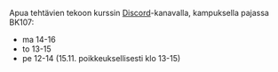 Apua tehtävien tekoon kurssin [Discord](https://study.cs.helsinki.fi/discord/join/ohtu)-kanavalla, kampuksella pajassa BK107:

- ma 14-16
- to 13-15
- pe 12-14 (15.11. poikkeuksellisesti klo 13-15)
